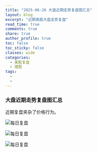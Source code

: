 ```yaml
---
title: "2025-06-26 大盘近期走势复盘图汇总"
layout: blog
excerpt: "近期美股大盘走势复盘"
read_time: true
comments: true
share: true
author_profile: true
toc: false
toc_sticky: false
classes: wide
categories:
  - 美股复盘
  - 缠图
tags:
  - 
  - 
---
```


### 大盘近期走势复盘图汇总
近期复盘夹杂了价格行为。

![每日复盘](https://image.olim.cc/2025/2025-06-25-每日复盘.jpg)

![每日复盘](https://image.olim.cc/2025/2025-06-24-每日复盘.jpg)

![每日复盘](https://image.olim.cc/2025/2025-06-23-每日复盘.jpg)
